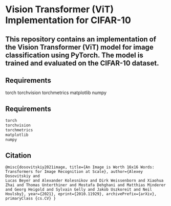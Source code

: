 # Vision Transformer (ViT) Implementation for CIFAR-10
## This repository contains an implementation of the Vision Transformer (ViT) model for image classification using PyTorch. The model is trained and evaluated on the CIFAR-10 dataset.

## Requirements
torch
torchvision
torchmetrics
matplotlib
numpy

## Requirements

```bash
torch
torchvision
torchmetrics
matplotlib
numpy
```
 
## Citation
```
@misc{dosovitskiy2021image, title={An Image is Worth 16x16 Words: Transformers for Image Recognition at Scale}, author={Alexey Dosovitskiy and
Lucas Beyer and Alexander Kolesnikov and Dirk Weissenborn and Xiaohua Zhai and Thomas Unterthiner and Mostafa Dehghani and Matthias Minderer
and Georg Heigold and Sylvain Gelly and Jakob Uszkoreit and Neil Houlsby}, year={2021}, eprint={2010.11929}, archivePrefix={arXiv},
primaryClass {cs.CV} }
```
